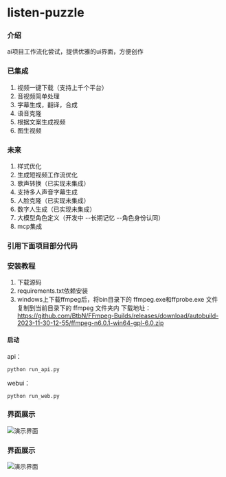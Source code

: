 # listen-puzzle

### 介绍

ai项目工作流化尝试，提供优雅的ui界面，方便创作

### 已集成

1. 视频一键下载（支持上千个平台）
2. 音视频简单处理
3. 字幕生成，翻译，合成
4. 语音克隆
5. 根据文案生成视频
6. 图生视频

### 未来

1. 样式优化
2. 生成短视频工作流优化
3. 歌声转换（已实现未集成）
4. 支持多人声音字幕生成
5. 人脸克隆（已实现未集成）
6. 数字人生成（已实现未集成）
7. 大模型角色定义（开发中  --长期记忆 --角色身份认同）
8. mcp集成
### 引用下面项目部分代码

### 安装教程

1. 下载源码
2. requirements.txt依赖安装
3. windows上下载ffmpeg后，将bin目录下的 ffmpeg.exe和ffprobe.exe 文件复制到当前目录下的 ffmpeg 文件夹内
   下载地址：https://github.com/BtbN/FFmpeg-Builds/releases/download/autobuild-2023-11-30-12-55/ffmpeg-n6.0.1-win64-gpl-6.0.zip

#### 启动

api：

```
python run_api.py
```

webui：

```
python run_web.py
```
### 界面展示
![演示界面](static/interface1.png)
### 界面展示
![演示界面](static/interface2.png)